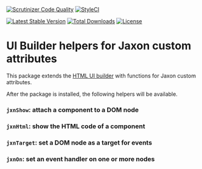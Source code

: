 [![Scrutinizer Code Quality](https://scrutinizer-ci.com/g/lagdo/jaxon-ui-builder/badges/quality-score.png?b=main)](https://scrutinizer-ci.com/g/lagdo/jaxon-ui-builder/?branch=main)
[![StyleCI](https://styleci.io/repos/449479108/shield?branch=main)](https://styleci.io/repos/449479108)

[![Latest Stable Version](https://poser.pugx.org/lagdo/jaxon-ui-builder/v/stable)](https://packagist.org/packages/lagdo/jaxon-ui-builder)
[![Total Downloads](https://poser.pugx.org/lagdo/jaxon-ui-builder/downloads)](https://packagist.org/packages/lagdo/jaxon-ui-builder)
[![License](https://poser.pugx.org/lagdo/jaxon-ui-builder/license)](https://packagist.org/packages/lagdo/jaxon-ui-builder)

UI Builder helpers for Jaxon custom attributes
==============================================

This package extends the [HTML UI builder](https://github.com/lagdo/ui-builder) with functions for Jaxon custom attributes.

After the package is installed, the following helpers will be available.

### `jxnShow`: attach a component to a DOM node

### `jxnHtml`: show the HTML code of a component

### `jxnTarget`: set a DOM node as a target for events

### `jxnOn`: set an event handler on one or more nodes
